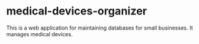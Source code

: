 # medical-devices-organizer
This is a web application for maintaining databases for small businesses. It manages medical devices.
